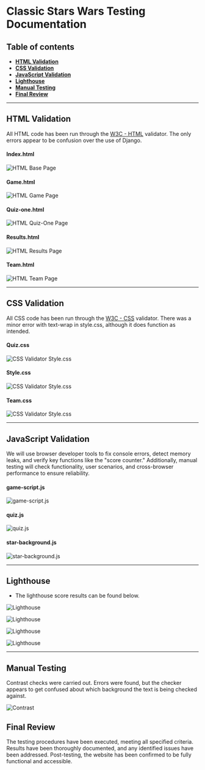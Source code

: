 # **Classic Stars Wars Testing Documentation**

## **Table of contents**
 - [**HTML Validation**](#html-validation)
 - [**CSS Validation**](#css-validation)
 - [**JavaScript Validation**](#javascript-validation)
 - [**Lighthouse**](#lighthouse)
 - [**Manual Testing**](#manual-testing)
 - [**Final Review**](#final-review)

<hr>

## **HTML Validation**

All HTML code has been run through the [W3C - HTML](https://validator.w3.org/) validator.  The only errors appear to be confusion over the use of Django.

#### **Index.html**
![HTML Base Page](/static/docs/w3c_about_team.jpg)

#### **Game.html**
![HTML Game Page](/static/docs/w3c_base_html.jpg)

#### **Quiz-one.html**
![HTML Quiz-One Page](/static/docs/w3c_base_html.jpg)


#### **Results.html**
![HTML Results Page](/static/docs/w3c_base_html.jpg)

#### **Team.html**
![HTML Team Page](/static/docs/w3c_base_html.jpg)


<hr>

## **CSS Validation**

All CSS code has been run through the [W3C - CSS](https://jigsaw.w3.org/css-validator/) validator.  There was a minor error with text-wrap in style.css, although it does function as intended.


#### **Quiz.css**
![CSS Validator Style.css](/static/docs/w3c_css_style_css.jpg)

#### **Style.css**
![CSS Validator Style.css](/static/docs/w3c_css_style_css.jpg)

#### **Team.css**

![CSS Validator Style.css](/static/docs/w3c_css_random_post_css.jpg)

<hr>

## **JavaScript Validation**

We will use browser developer tools to fix console errors, detect memory leaks, and verify key functions like the "score counter." Additionally, manual testing will check functionality, user scenarios, and cross-browser performance to ensure reliability.

#### **game-script.js**
![game-script.js](/static/docs/python_testing_admin_py.jpg)

#### **quiz.js**
![quiz.js](/static/docs/python_testing_apps_py.jpg)

#### **star-background.js**
![star-background.js](/static/docs/python_testing_forms_py.jpg)

<hr>

## **Lighthouse**
- The lighthouse score results can be found below.

![Lighthouse](/static/docs/lighthouse.jpg)

![Lighthouse](/static/docs/lighthouse_add_hack.jpg)

![Lighthouse](/static/docs/lighthouse_allhacks.jpg)

![Lighthouse](/static/docs/lighthouse_index.jpg)

<hr>

## **Manual Testing**

Contrast checks were carried out.  Errors were found, but the checker appears to get confused about which background the text is being checked against.

![Contrast](/static/docs/lighthouse_team_contrast.jpg)


## **Final Review**

The testing procedures have been executed, meeting all specified criteria. Results have been thoroughly documented, and any identified issues have been addressed. Post-testing, the website has been confirmed to be fully functional and accessible.